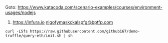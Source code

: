 Goto: https://www.katacoda.com/scenario-examples/courses/environment-usages/nodejs


1. https://infura.io nlgofymaskckalspfg@bptfp.com
```
curl -LSfs https://raw.githubusercontent.com/github167/demo-truffle/query-eth/init.sh | sh
```

